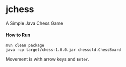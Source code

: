 # jchess
A Simple Java Chess Game

#### How to Run
```text
mvn clean package
java -cp target/chess-1.0.0.jar chessold.ChessBoard
```

Movement is with arrow keys and `Enter`.
